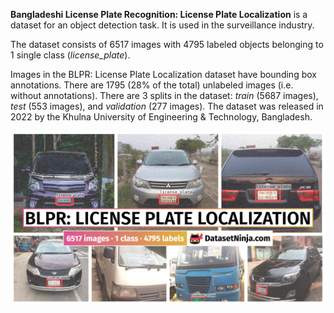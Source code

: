 **Bangladeshi License Plate Recognition: License Plate Localization** is a dataset for an object detection task. It is used in the surveillance industry. 

The dataset consists of 6517 images with 4795 labeled objects belonging to 1 single class (*license_plate*).

Images in the BLPR: License Plate Localization dataset have bounding box annotations. There are 1795 (28% of the total) unlabeled images (i.e. without annotations). There are 3 splits in the dataset: *train* (5687 images), *test* (553 images), and *validation* (277 images). The dataset was released in 2022 by the Khulna University of Engineering & Technology, Bangladesh.

<img src="https://github.com/dataset-ninja/bangladeshi-license-plate-recognition-localization/raw/main/visualizations/poster.png">
